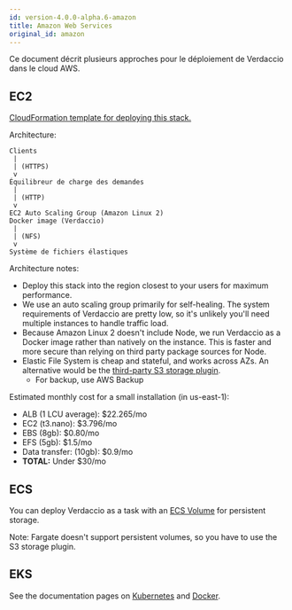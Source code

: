 ```yaml
---
id: version-4.0.0-alpha.6-amazon
title: Amazon Web Services
original_id: amazon
---
```


Ce document décrit plusieurs approches pour le déploiement de Verdaccio dans le cloud AWS.

## EC2

[CloudFormation template for deploying this stack.](https://github.com/verdaccio/verdaccio/blob/master/contrib/aws/cloudformation-ec2-efs.yaml)

Architecture:

    Clients
     |
     | (HTTPS)
     v
    Équilibreur de charge des demandes
     |
     | (HTTP)
     v
    EC2 Auto Scaling Group (Amazon Linux 2)
    Docker image (Verdaccio)
     |
     | (NFS)
     v
    Système de fichiers élastiques
    

Architecture notes:

* Deploy this stack into the region closest to your users for maximum performance.
* We use an auto scaling group primarily for self-healing. The system requirements of Verdaccio are pretty low, so it's unlikely you'll need multiple instances to handle traffic load.
* Because Amazon Linux 2 doesn't include Node, we run Verdaccio as a Docker image rather than natively on the instance. This is faster and more secure than relying on third party package sources for Node.
* Elastic File System is cheap and stateful, and works across AZs. An alternative would be the [third-party S3 storage plugin](https://github.com/remitly/verdaccio-s3-storage). 
  * For backup, use AWS Backup

Estimated monthly cost for a small installation (in us-east-1):

* ALB (1 LCU average): $22.265/mo
* EC2 (t3.nano): $3.796/mo
* EBS (8gb): $0.80/mo
* EFS (5gb): $1.5/mo
* Data transfer: (10gb): $0.9/mo
* **TOTAL:** Under $30/mo

## ECS

You can deploy Verdaccio as a task with an [ECS Volume](https://docs.aws.amazon.com/AmazonECS/latest/developerguide/using_data_volumes.html) for persistent storage.

Note: Fargate doesn't support persistent volumes, so you have to use the S3 storage plugin.

## EKS

See the documentation pages on [Kubernetes](kubernetes) and [Docker](docker).